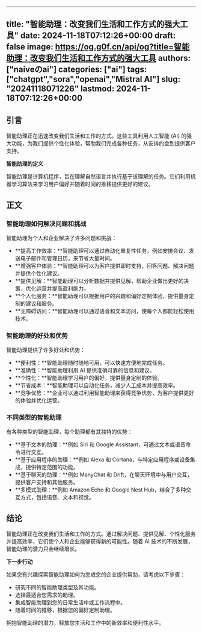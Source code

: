 
---
title: "智能助理：改变我们生活和工作方式的强大工具"
date: 2024-11-18T07:12:26+00:00
draft: false
image: https://og.g0f.cn/api/og?title=智能助理：改变我们生活和工作方式的强大工具
authors: ["naiveのai"]
categories: ["ai"]
tags: ["chatgpt","sora","openai","Mistral AI"]
slug: "20241118071226"
lastmod: 2024-11-18T07:12:26+00:00
---
## 引言

智能助理正在迅速改变我们生活和工作的方式。这些工具利用人工智能 (AI) 的强大功能，为我们提供个性化体验，帮助我们完成各种任务，从安排约会到提供客户支持。

**智能助理的定义**

智能助理是计算机程序，旨在理解自然语言并执行基于该理解的任务。它们利用机器学习算法来学习用户偏好并随着时间的推移提供更好的建议。

## 正文

### 智能助理如何解决问题和挑战

智能助理为个人和企业解决了许多问题和挑战：

- **提高工作效率：**智能助理可以通过自动化重复性任务，例如安排会议、发送电子邮件和管理日历，来节省大量时间。
- **增强客户体验：**智能助理可以为客户提供即时支持，回答问题、解决问题并提供个性化建议。
- **提供见解：**智能助理可以分析数据并提供见解，帮助企业做出更好的决策，优化运营并提高盈利能力。
- **个人化服务：**智能助理可以根据用户的兴趣和偏好定制体验，提供量身定制的建议和服务。
- **无障碍访问：**智能助理可以通过语音和文本访问，使每个人都能轻松使用技术。

### 智能助理的好处和优势

智能助理提供了许多好处和优势：

- **便利性：**智能助理随时随地可用，可以快速方便地完成任务。
- **准确性：**智能助理利用 AI 提供准确可靠的信息和建议。
- **个性化：**智能助理学习用户的偏好，提供量身定制的体验。
- **节省成本：**智能助理可以自动化任务，减少人工成本并提高效率。
- **竞争优势：**企业可以通过利用智能助理来获得竞争优势，为客户提供更好的体验并优化运营。

### 不同类型的智能助理

有各种类型的智能助理，每个助理都有其独特的优势：

- **基于文本的助理：**例如 Siri 和 Google Assistant，可通过文本或语音命令进行交互。
- **基于应用程序的助理：**例如 Alexa 和 Cortana，与特定应用程序或设备集成，提供特定范围的功能。
- **基于聊天的助理：**例如 ManyChat 和 Drift，在聊天环境中与用户交互，提供客户支持和其他服务。
- **多模式助理：**例如 Amazon Echo 和 Google Nest Hub，结合了多种交互方式，包括语音、文本和视觉。

## 结论

智能助理正在改变我们生活和工作的方式。通过解决问题、提供见解、个性化服务并提高效率，它们使个人和企业能够获得新的可能性。随着 AI 技术的不断发展，智能助理的潜力只会继续增长。

**下一步行动**

如果您有兴趣探索智能助理如何为您或您的企业提供帮助，请考虑以下步骤：

- 研究不同的智能助理类型及其功能。
- 选择最适合您需求的助理。
- 集成智能助理到您的日常生活中或工作流程中。
- 随着时间的推移，根据您的偏好定制助理。

拥抱智能助理的潜力，释放您生活和工作中的新效率和便利性水平。